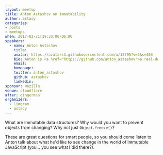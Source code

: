```yaml
---
layout: meetup
title: Anton Astashov on immutability
author: astacy
categories:
- posts
- meetups
when: 2017-02-21T19:30:00-06:00
speakers:
  - name: Anton Astashov
    title:
    avatar: https://avatars3.githubusercontent.com/u/12795?v=3&s=400
    bio: Anton is <a href="https://github.com/anton_astashov">a real-deal code slinger</a> based in Austin and currently working at <a href="http://www.mixbook.com">Mixbook.com</a>.
    email:
    homepage:
    twitter: anton_astashov
    github: astashov
    linkedin:
sponsor: mozilla
venue: cloudflare
after: gingerman
organizers:
  - lingram
  - astacy
---
```


What are immutable data structures? Why would you want to prevent objects from changing? Why not just `Object.freeze()`?

These are great questions for smart people, so you should come listen to Anton talk about what he'd like to see change in the world of immutable JavaScript (you&hellip; you see what I did there?).
